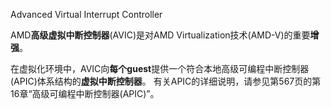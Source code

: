 Advanced Virtual Interrupt Controller

AMD**高级虚拟中断控制器**(AVIC)是对AMD Virtualization技术(AMD-V)的重要**增强**。 

在虚拟化环境中，AVIC向**每个guest**提供一个符合本地高级可编程中断控制器(APIC)体系结构的**虚拟中断控制器**。 有关APIC的详细说明，请参见第567页的第16章“高级可编程中断控制器(APIC)”。

